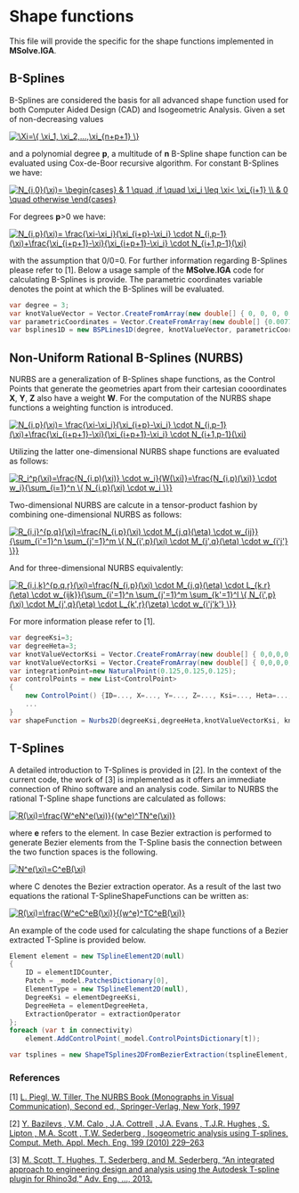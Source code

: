 # Shape functions
This file will provide the specific for the shape functions implemented in **MSolve.IGA**.

## B-Splines
B-Splines are considered the basis for all advanced shape function used for both Computer Aided Design (CAD) and Isogeometric Analysis. Given a set of non-decreasing values 

<a href="https://www.codecogs.com/eqnedit.php?latex=\Xi=\{&space;\xi_1,&space;\xi_2,...,\xi_{n&plus;p&plus;1}&space;\}" target="_blank"><img src="https://latex.codecogs.com/gif.latex?\Xi=\{&space;\xi_1,&space;\xi_2,...,\xi_{n&plus;p&plus;1}&space;\}" title="\Xi=\{ \xi_1, \xi_2,...,\xi_{n+p+1} \}" /></a>

and a polynomial degree **p**, a multitude of **n** B-Spline shape function can be evaluated using Cox-de-Boor recursive algorithm. For constant B-Splines we have:

<a href="https://www.codecogs.com/eqnedit.php?latex=N_{i,0}(\xi)=&space;\begin{cases}&space;&&space;1&space;\quad&space;,if&space;\quad&space;\xi_i&space;\leq&space;\xi<&space;\xi_{i&plus;1}&space;\\&space;&&space;0&space;\quad&space;otherwise&space;\end{cases}" target="_blank"><img src="https://latex.codecogs.com/gif.latex?N_{i,0}(\xi)=&space;\begin{cases}&space;&&space;1&space;\quad&space;,if&space;\quad&space;\xi_i&space;\leq&space;\xi<&space;\xi_{i&plus;1}&space;\\&space;&&space;0&space;\quad&space;otherwise&space;\end{cases}" title="N_{i,0}(\xi)= \begin{cases} & 1 \quad ,if \quad \xi_i \leq \xi< \xi_{i+1} \\ & 0 \quad otherwise \end{cases}" /></a>

For degrees **p**>0 we have:

<a href="https://www.codecogs.com/eqnedit.php?latex=N_{i,p}(\xi)=&space;\frac{\xi-\xi_i}{\xi_{i&plus;p}-\xi_i}&space;\cdot&space;N_{i,p-1}(\xi)&plus;\frac{\xi_{i&plus;p&plus;1}-\xi}{\xi_{i&plus;p&plus;1}-\xi_i}&space;\cdot&space;N_{i&plus;1,p-1}(\xi)" target="_blank"><img src="https://latex.codecogs.com/gif.latex?N_{i,p}(\xi)=&space;\frac{\xi-\xi_i}{\xi_{i&plus;p}-\xi_i}&space;\cdot&space;N_{i,p-1}(\xi)&plus;\frac{\xi_{i&plus;p&plus;1}-\xi}{\xi_{i&plus;p&plus;1}-\xi_i}&space;\cdot&space;N_{i&plus;1,p-1}(\xi)" title="N_{i,p}(\xi)= \frac{\xi-\xi_i}{\xi_{i+p}-\xi_i} \cdot N_{i,p-1}(\xi)+\frac{\xi_{i+p+1}-\xi}{\xi_{i+p+1}-\xi_i} \cdot N_{i+1,p-1}(\xi)" /></a>

with the assumption that 0/0=0. For further information regarding B-Splines please refer to [1].
Below a usage sample of the **MSolve.IGA** code for calculating B-Splines is provide. The parametric coordinates variable denotes the point at which the B-Splines will be evaluated.

```csharp
var degree = 3;
var knotValueVector = Vector.CreateFromArray(new double[] { 0, 0, 0, 0, 1/9.0, 2/9.0, 3/9.0, 4/9.0, 5/9.0, 6/9.0, 7/9.0, 8/9.0, 1, 1, 1, 1 });
var parametricCoordinates = Vector.CreateFromArray(new double[] {0.007714649348171322, 0.0366677197641736, 0.0744433912358264, 0.10339646165182867});
var bsplines1D = new BSPLines1D(degree, knotValueVector, parametricCoordinates);
```

## Non-Uniform Rational B-Splines (NURBS)
NURBS are a generalization of B-Splines shape functions, as the Control Points that generate the geometries apart from their cartesian cooordinates **X**, **Y**, **Z** also have a weight **W**. For the computation of the NURBS shape functions a weighting function is introduced. 

<a href="https://www.codecogs.com/eqnedit.php?latex=N_{i,p}(\xi)=&space;\frac{\xi-\xi_i}{\xi_{i&plus;p}-\xi_i}&space;\cdot&space;N_{i,p-1}(\xi)&plus;\frac{\xi_{i&plus;p&plus;1}-\xi}{\xi_{i&plus;p&plus;1}-\xi_i}&space;\cdot&space;N_{i&plus;1,p-1}(\xi)" target="_blank"><img src="https://latex.codecogs.com/gif.latex?N_{i,p}(\xi)=&space;\frac{\xi-\xi_i}{\xi_{i&plus;p}-\xi_i}&space;\cdot&space;N_{i,p-1}(\xi)&plus;\frac{\xi_{i&plus;p&plus;1}-\xi}{\xi_{i&plus;p&plus;1}-\xi_i}&space;\cdot&space;N_{i&plus;1,p-1}(\xi)" title="N_{i,p}(\xi)= \frac{\xi-\xi_i}{\xi_{i+p}-\xi_i} \cdot N_{i,p-1}(\xi)+\frac{\xi_{i+p+1}-\xi}{\xi_{i+p+1}-\xi_i} \cdot N_{i+1,p-1}(\xi)" /></a>

Utilizing the latter one-dimensional NURBS shape functions are evaluated as follows:

<a href="https://www.codecogs.com/eqnedit.php?latex=R_i^p(\xi)=\frac{N_{i,p)(\xi)}&space;\cdot&space;w_i}{W(\xi)}=\frac{N_{i,p)(\xi)}&space;\cdot&space;w_i}{\sum_{i=1}^n&space;\{&space;N_{i,p}(\xi)&space;\cdot&space;w_i&space;\}}" target="_blank"><img src="https://latex.codecogs.com/gif.latex?R_i^p(\xi)=\frac{N_{i,p)(\xi)}&space;\cdot&space;w_i}{W(\xi)}=\frac{N_{i,p)(\xi)}&space;\cdot&space;w_i}{\sum_{i=1}^n&space;\{&space;N_{i,p}(\xi)&space;\cdot&space;w_i&space;\}}" title="R_i^p(\xi)=\frac{N_{i,p)(\xi)} \cdot w_i}{W(\xi)}=\frac{N_{i,p)(\xi)} \cdot w_i}{\sum_{i=1}^n \{ N_{i,p}(\xi) \cdot w_i \}}" /></a>

Two-dimensional NURBS are calcute in a tensor-product fashion by combining one-dimensional NURBS as follows:

<a href="https://www.codecogs.com/eqnedit.php?latex=R_{i,j}^{p,q}(\xi)=\frac{N_{i,p}(\xi)&space;\cdot&space;M_{j,q}(\eta)&space;\cdot&space;w_{ij}}{\sum_{i'=1}^n&space;\sum_{j'=1}^m&space;\{&space;N_{i',p}(\xi)&space;\cdot&space;M_{j',q}(\eta)&space;\cdot&space;w_{i'j'}&space;\}}" target="_blank"><img src="https://latex.codecogs.com/gif.latex?R_{i,j}^{p,q}(\xi)=\frac{N_{i,p}(\xi)&space;\cdot&space;M_{j,q}(\eta)&space;\cdot&space;w_{ij}}{\sum_{i'=1}^n&space;\sum_{j'=1}^m&space;\{&space;N_{i',p}(\xi)&space;\cdot&space;M_{j',q}(\eta)&space;\cdot&space;w_{i'j'}&space;\}}" title="R_{i,j}^{p,q}(\xi)=\frac{N_{i,p}(\xi) \cdot M_{j,q}(\eta) \cdot w_{ij}}{\sum_{i'=1}^n \sum_{j'=1}^m \{ N_{i',p}(\xi) \cdot M_{j',q}(\eta) \cdot w_{i'j'} \}}" /></a>

And for three-dimensional NURBS equivalently:

<a href="https://www.codecogs.com/eqnedit.php?latex=R_{i,j,k}^{p,q,r}(\xi)=\frac{N_{i,p}(\xi)&space;\cdot&space;M_{j,q}(\eta)&space;\cdot&space;L_{k,r}(\eta)&space;\cdot&space;w_{ijk}}{\sum_{i'=1}^n&space;\sum_{j'=1}^m&space;\sum_{k'=1}^l&space;\{&space;N_{i',p}(\xi)&space;\cdot&space;M_{j',q}(\eta)&space;\cdot&space;L_{k',r}(\zeta)&space;\cdot&space;w_{i'j'k'}&space;\}}" target="_blank"><img src="https://latex.codecogs.com/gif.latex?R_{i,j,k}^{p,q,r}(\xi)=\frac{N_{i,p}(\xi)&space;\cdot&space;M_{j,q}(\eta)&space;\cdot&space;L_{k,r}(\eta)&space;\cdot&space;w_{ijk}}{\sum_{i'=1}^n&space;\sum_{j'=1}^m&space;\sum_{k'=1}^l&space;\{&space;N_{i',p}(\xi)&space;\cdot&space;M_{j',q}(\eta)&space;\cdot&space;L_{k',r}(\zeta)&space;\cdot&space;w_{i'j'k'}&space;\}}" title="R_{i,j,k}^{p,q,r}(\xi)=\frac{N_{i,p}(\xi) \cdot M_{j,q}(\eta) \cdot L_{k,r}(\eta) \cdot w_{ijk}}{\sum_{i'=1}^n \sum_{j'=1}^m \sum_{k'=1}^l \{ N_{i',p}(\xi) \cdot M_{j',q}(\eta) \cdot L_{k',r}(\zeta) \cdot w_{i'j'k'} \}}" /></a>

For more information please refer to [1]. 

```csharp
var degreeKsi=3;
var degreeHeta=3;
var knotValueVectorKsi = Vector.CreateFromArray(new double[] { 0,0,0,0,0.25,0.5,0.75,1,1,1,1 });
var knotValueVectorKsi = Vector.CreateFromArray(new double[] { 0,0,0,0,0.25,0.5,0.75,1,1,1,1 });
var integrationPoint=new NaturalPoint(0.125,0.125,0.125);
var controlPoints = new List<ControlPoint>
{
    new ControlPoint() {ID=..., X=..., Y=..., Z=..., Ksi=..., Heta=..., Zeta=..., WeightFactor=...},
    ...
}
var shapeFunction = Nurbs2D(degreeKsi,degreeHeta,knotValueVectorKsi, knotValueVectorHeta, integrationPoint, controlPoints);
```

## T-Splines
A detailed introduction to T-Splines is provided in [2]. In the context of the current code, the work of [3] is implemented as it offers an immediate connection of Rhino software and an analysis code. Similar to NURBS the rational T-Spline shape functions are calculated as follows:

<a href="https://www.codecogs.com/eqnedit.php?latex=R(\xi)=\frac{W^eN^e(\xi)}{(w^e)^TN^e(\xi)}" target="_blank"><img src="https://latex.codecogs.com/gif.latex?R(\xi)=\frac{W^eN^e(\xi)}{(w^e)^TN^e(\xi)}" title="R(\xi)=\frac{W^eN^e(\xi)}{(w^e)^TN^e(\xi)}" /></a>

where **e** refers to the element. In case Bezier extraction is performed to generate Bezier elements from the T-Spline basis the connection between the two function spaces is the following.

<a href="https://www.codecogs.com/eqnedit.php?latex=N^e(\xi)=C^eB(\xi)" target="_blank"><img src="https://latex.codecogs.com/gif.latex?N^e(\xi)=C^eB(\xi)" title="N^e(\xi)=C^eB(\xi)" /></a>

where C denotes the Bezier extraction operator. As a result of the last two equations the rational T-SplineShapeFunctions can be written as:

<a href="https://www.codecogs.com/eqnedit.php?latex=R(\xi)=\frac{W^eC^eB(\xi)}{(w^e)^TC^eB(\xi)}" target="_blank"><img src="https://latex.codecogs.com/gif.latex?R(\xi)=\frac{W^eC^eB(\xi)}{(w^e)^TC^eB(\xi)}" title="R(\xi)=\frac{W^eC^eB(\xi)}{(w^e)^TC^eB(\xi)}" /></a>

An example of the code used for calculating the shape functions of a Bezier extracted T-Spline is provided below.

```csharp
Element element = new TSplineElement2D(null)
{
	ID = elementIDCounter,
	Patch = _model.PatchesDictionary[0],
	ElementType = new TSplineElement2D(null),
	DegreeKsi = elementDegreeKsi,
	DegreeHeta = elementDegreeHeta,
	ExtractionOperator = extractionOperator
};
foreach (var t in connectivity)
	element.AddControlPoint(_model.ControlPointsDictionary[t]);

var tsplines = new ShapeTSplines2DFromBezierExtraction(tsplineElement, elementControlPoints);

```



### References
[1] [L. Piegl, W. Tiller, The NURBS Book (Monographs in Visual Communication), Second ed., Springer-Verlag, New York, 1997](https://www.springer.com/gp/book/9783642973857)

[2] [Y. Bazilevs , V.M. Calo , J.A. Cottrell , J.A. Evans , T.J.R. Hughes , S. Lipton , M.A. Scott , T.W. Sederberg , Isogeometric analysis using T-splines, Comput. Meth. Appl. Mech. Eng. 199 (2010) 229–263](https://www.sciencedirect.com/science/article/pii/S0045782509000875)

[3] [M. Scott, T. Hughes, T. Sederberg, and M. Sederberg, “An integrated approach to engineering design and analysis using the Autodesk T-spline plugin for Rhino3d,” Adv. Eng. …, 2013.](https://www.oden.utexas.edu/media/reports/2014/1433.pdf)
